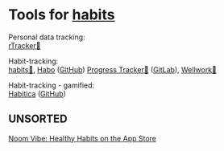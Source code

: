 
# Tools for [habits](https://adequate.life/habits/)

Personal data tracking:  
[rTracker🍎](https://github.com/rob-miller/rTracker)

Habit-tracking:  
[habits🤖](https://github.com/dwetterau/habits),
[Habo](https://habo.space/) ([GitHub](https://github.com/xpavle00/Habo))
[Progress Tracker🤖](https://f-droid.org/en/packages/pl.kuben.progressapp/) ([GitLab](https://gitlab.com/JakubNeukirch/progress-tracker)),
[Wellwork🍎](https://www.wellworkapp.com/)

Habit-tracking - gamified:  
[Habitica](https://habitica.com/) ([GitHub](https://github.com/HabitRPG/habitica))

## UNSORTED

[Noom Vibe: Healthy Habits on the App Store](https://apps.apple.com/us/app/noom-vibe-healthy-habits/id1576484544)
